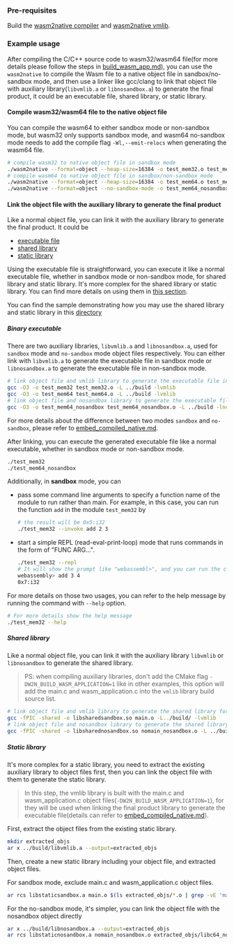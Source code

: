 ### Pre-requisites

Build the [wasm2native compiler](../wasm2native-compiler/README.md) and [wasm2native vmlib](../wasm2native-vmlib/README.md).

### Example usage

After compiling the C/C++ source code to wasm32/wasm64 file(for more details please follow the steps in [build_wasm_app.md](./build_wasm_app.md)), you can use the `wasm2native` to compile the Wasm file to a native object file in sandbox/no-sandbox mode, and then use a linker like gcc/clang to link that object file with auxiliary library(`libvmlib.a` or `libnosandbox.a`) to generate the final product, it could be an executable file, shared library, or static library.

#### Compile wasm32/wasm64 file to the native object file

You can compile the wasm64 to either sandbox mode or non-sandbox mode, but wasm32 only supports sandbox mode, and wasm64 no-sandbox mode needs to add the compile flag `-Wl,--emit-relocs` when generating the wasm64 file.

```bash
# compile wasm32 to native object file in sandbox mode
./wasm2native --format=object --heap-size=16384 -o test_mem32.o test_mem32.wasm
# compile wasm64 to native object file in sandbox/non-sandbox mode
./wasm2native --format=object --heap-size=16384 -o test_mem64.o test_mem64.wasm
./wasm2native --format=object --no-sandbox-mode -o test_mem64_nosandbox.o test_mem64.wasm
```

#### Link the object file with the auxiliary library to generate the final product

Like a normal object file, you can link it with the auxiliary library to generate the final product. It could be

- [executable file](#binary-executable)
- [shared library](#shared-library)
- [static library](#static-library)

Using the executable file is straightforward, you can execute it like a normal executable file, whether in sandbox mode or non-sandbox mode, for shared library and static library. It's more complex for the shared library or static library. You can find more details on using them in [this section](./embed_compiled_native.md).

You can find the sample demonstrating how you may use the shared library and static library in this [directory](../samples/embed-compiled-native/)

##### Binary executable

There are two auxiliary libraries, `libvmlib.a` and `libnosandbox.a`, used for `sandbox` mode and `no-sandbox` mode object files respectively. You can either link with `libvmlib.a` to generate the executable file in sandbox mode or `libnosandbox.a` to generate the executable file in non-sandbox mode.

```bash
# link object file and vmlib library to generate the executable file in sandbox mode
gcc -O3 -o test_mem32 test_mem32.o -L ../build -lvmlib
gcc -O3 -o test_mem64 test_mem64.o -L ../build -lvmlib
# link object file and nosandbox library to generate the executable file in non-sandbox mode
gcc -O3 -o test_mem64_nosandbox test_mem64_nosandbox.o -L ../build -lnosandbox -lm
```

For more details about the difference between two modes `sandbox` and `no-sandbox`, please refer to [embed_compiled_native.md](./embed_compiled_native.md).

After linking, you can execute the generated executable file like a normal executable, whether in sandbox mode or non-sandbox mode.

```bash
./test_mem32
./test_mem64_nosandbox
```

Additionally, in **sandbox** mode, you can

- pass some command line arguments to specify a function name of the module to run rather than main. For example, in this case, you can run the function `add` in the module `test_mem32` by

  ```bash
  # the result will be 0x5:i32
  ./test_mem32 --invoke add 2 3
  ```

- start a simple REPL (read-eval-print-loop) mode that runs commands in the form of "FUNC ARG...".

  ```bash
  ./test_mem32 --repl
  # It will show the prompt like "webassembl>", and you can run the command like "add 3 4", it will return the result "0x7:i32"
  webassembly> add 3 4
  0x7:i32
  ```

For more details on those two usages, you can refer to the help message by running the command with `--help` option.

```bash
# For more details show the help message
./test_mem32 --help
```

##### Shared library

Like a normal object file, you can link it with the auxiliary library `libvmlib` or `libnosandbox` to generate the shared library.

> PS: when compiling auxiliary libraries, don't add the CMake flag `-DW2N_BUILD_WASM_APPLICATION=1` like in other examples, this option will add the main.c and wasm_application.c into the `vmlib` library build source list.

```bash
# link object file and vmlib library to generate the shared library for sandbox mode
gcc -fPIC -shared -o libsharedsandbox.so main.o -L../build/ -lvmlib
# link object file and nosandbox library to generate the shared library for no-sandbox mode
gcc -fPIC -shared -o libsharednosandbox.so nomain_nosandbox.o -L ../build -lnosandbox -lm
```

##### Static library

It's more complex for a static library, you need to extract the existing auxiliary library to object files first, then you can link the object file with them to generate the static library.

> In this step, the vmlib library is built with the main.c and wasm_application.c object files(`-DW2N_BUILD_WASM_APPLICATION=1`), for they will be used when linking the final product library to generate the executable file(details can refer to [embed_compiled_native.md](./embed_compiled_native.md)).

First, extract the object files from the existing static library.

```bash
mkdir extracted_objs
ar x ../build/libvmlib.a --output=extracted_objs
```

Then, create a new static library including your object file, and extracted object files.

For sandbox mode, exclude main.c and wasm_application.c object files.

```bash
ar rcs libstaticsandbox.a main.o $(ls extracted_objs/*.o | grep -vE 'main\.c\.o|wasm_application\.c\.o')
```

For the no-sandbox mode, it's simpler, you can link the object file with the nosandbox object directly

```bash
ar x ../build/libnosandbox.a --output=extracted_objs
ar rcs libstaticnosandbox.a nomain_nosandbox.o extracted_objs/libc64_nosandbox_wrapper.c.o
```
